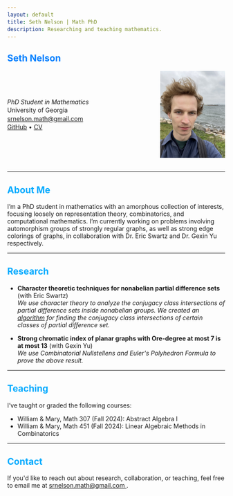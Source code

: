 ```yaml
---
layout: default
title: Seth Nelson | Math PhD
description: Researching and teaching mathematics.
---
```


## <span style="color: #007fff;">Seth Nelson</span>

<div style="display: flex; align-items: center;">
  <div style="line-height: 1.4em; flex: 1;">
    <em>PhD Student in Mathematics</em><br>
    University of Georgia<br>
    <a href="mailto:&#115;&#114;&#110;&#101;&#108;&#115;&#111;&#110;&#46;&#109;&#97;&#116;&#104;&#64;&#103;&#109;&#97;&#105;&#108;&#46;&#99;&#111;&#109;">
      &#115;&#114;&#110;&#101;&#108;&#115;&#111;&#110;&#46;&#109;&#97;&#116;&#104;&#64;&#103;&#109;&#97;&#105;&#108;&#46;&#99;&#111;&#109;
    </a> <br>
    <a href="https://github.com/sethnelson">GitHub</a> • <a href="/assets/cv.pdf">CV</a>
  </div>
  <img src="/assets/images/portrait.JPG" alt="Headshot" style="width: 150px; margin-left: 20px;">
</div>

<br>

---

## <span style="color: #00aaff;">About Me</span>

I’m a PhD student in mathematics with an amorphous collection of interests, focusing loosely on representation theory, combinatorics, and computational mathematics. I’m currently working on problems involving automorphism groups of strongly regular graphs, as well as strong edge colorings of graphs, in collaboration with Dr. Eric Swartz and Dr. Gexin Yu respectively.

---

## <span style="color: #00aaff;">Research</span>

- **Character theoretic techniques for nonabelian partial difference sets** (with Eric Swartz)  
  _We use character theory to analyze the conjugacy class intersections of partial difference sets inside nonabelian groups. We created an <a href="https://github.com/srnelson1/PDS-class-intersections.git">algorithm</a> for finding the conjugacy class intersections of certain classes of partial difference set._
  
- **Strong chromatic index of planar graphs with Ore-degree at most 7 is at most 13** (with Gexin Yu)  
  _We use Combinatorial Nullstellens and Euler's Polyhedron Formula to prove the above result._

---

## <span style="color: #00aaff;">Teaching</span>

I’ve taught or graded the following courses:

- William & Mary, Math 307 (Fall 2024): Abstract Algebra I
- William & Mary, Math 451 (Fall 2024): Linear Algebraic Methods in Combinatorics

---

## <span style="color: #00aaff;">Contact</span>

If you'd like to reach out about research, collaboration, or teaching, feel free to email me at <a href="mailto:&#115;&#114;&#110;&#101;&#108;&#115;&#111;&#110;&#46;&#109;&#97;&#116;&#104;&#64;&#103;&#109;&#97;&#105;&#108;&#46;&#99;&#111;&#109;">
&#115;&#114;&#110;&#101;&#108;&#115;&#111;&#110;&#46;&#109;&#97;&#116;&#104;&#64;&#103;&#109;&#97;&#105;&#108;&#46;&#99;&#111;&#109;
</a>.




